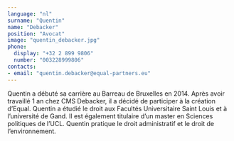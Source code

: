 ```yaml
---
language: "nl"
surname: "Quentin"
name: "Debacker"
position: "Avocat"
image: "quentin_debacker.jpg"
phone:
  display: "+32 2 899 9806"
  number: "003228999806"
contacts:
- email: "quentin.debacker@equal-partners.eu"
---
```

Quentin a débuté sa carrière au Barreau de Bruxelles en 2014. Après avoir travaillé 1 an chez CMS Debacker, il a décidé de participer à la création d’Equal. Quentin a étudié le droit aux Facultés Universitaire Saint Louis et à l’université de Gand. Il est également titulaire d’un master en Sciences politiques de l’UCL. Quentin pratique le droit administratif et le droit de l’environnement. 